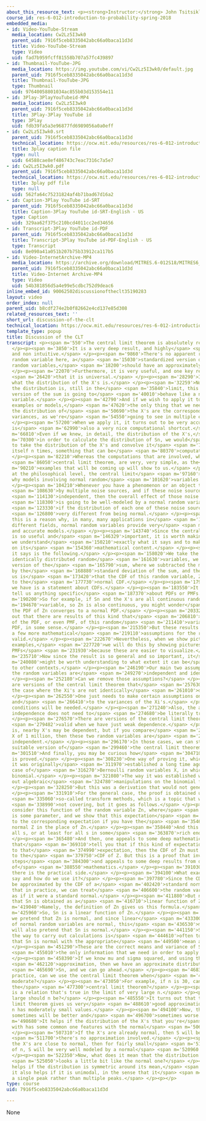 ```yaml
---
about_this_resource_text: <p><strong>Instructor:</strong> John Tsitsiklis</p>
course_id: res-6-012-introduction-to-probability-spring-2018
embedded_media:
- id: Video-YouTube-Stream
  media_location: Cw2Lz5I3wk0
  parent_uid: 7916f5ceb8335042abc66a0baca11d3d
  title: Video-YouTube-Stream
  type: Video
  uid: fad7b959fcff81558b707a57fc439897
- id: Thumbnail-YouTube-JPG
  media_location: https://img.youtube.com/vi/Cw2Lz5I3wk0/default.jpg
  parent_uid: 7916f5ceb8335042abc66a0baca11d3d
  title: Thumbnail-YouTube-JPG
  type: Thumbnail
  uid: 97640058801034ac855b03d153554e11
- id: 3Play-3PlayYouTubeid-MP4
  media_location: Cw2Lz5I3wk0
  parent_uid: 7916f5ceb8335042abc66a0baca11d3d
  title: 3Play-3Play YouTube id
  type: 3Play
  uid: fdb39fa5a3e96877fd6989056a0a0eff
- id: Cw2Lz5I3wk0.srt
  parent_uid: 7916f5ceb8335042abc66a0baca11d3d
  technical_location: https://ocw.mit.edu/resources/res-6-012-introduction-to-probability-spring-2018/part-ii-inference-limit-theorems/discussion-of-the-clt/Cw2Lz5I3wk0.srt
  title: 3play caption file
  type: null
  uid: 64588cae8ef486743c7eac7316c7a5e7
- id: Cw2Lz5I3wk0.pdf
  parent_uid: 7916f5ceb8335042abc66a0baca11d3d
  technical_location: https://ocw.mit.edu/resources/res-6-012-introduction-to-probability-spring-2018/part-ii-inference-limit-theorems/discussion-of-the-clt/Cw2Lz5I3wk0.pdf
  title: 3play pdf file
  type: null
  uid: 562fa64c75231824af4b71bad67d16a2
- id: Caption-3Play YouTube id-SRT
  parent_uid: 7916f5ceb8335042abc66a0baca11d3d
  title: Caption-3Play YouTube id-SRT-English - US
  type: Caption
  uid: 329aa62f375c210bcd4011cc2ed34656
- id: Transcript-3Play YouTube id-PDF
  parent_uid: 7916f5ceb8335042abc66a0baca11d3d
  title: Transcript-3Play YouTube id-PDF-English - US
  type: Transcript
  uid: 8e090a41a051b207b75b33912ca117b5
- id: Video-InternetArchive-MP4
  media_location: https://archive.org/download/MITRES.6-012S18/MITRES6_012S18_L19-03_300k.mp4
  parent_uid: 7916f5ceb8335042abc66a0baca11d3d
  title: Video-Internet Archive-MP4
  type: Video
  uid: 54b381856d5a4e99e5cdbc752d9deac6
inline_embed_id: 90062502discussionoftheclt35190283
layout: video
order_index: null
parent_uid: b8cdf274e2b0f82662e4cd137e85d308
related_resources_text: ''
short_url: discussion-of-the-clt
technical_location: https://ocw.mit.edu/resources/res-6-012-introduction-to-probability-spring-2018/part-ii-inference-limit-theorems/discussion-of-the-clt
template_type: popup
title: Discussion of the CLT
transcript: <p><span m='550'>The central limit theorem is absolutely remarkable.</span>
  </p><p><span m='3850'>It is a very deep result, and highly</span> <span m='7020'>nontrivial
  and non intuitive.</span> </p><p><span m='9860'>There's no apparent reason why this
  random variable here, a</span> <span m='15030'>standardized version of the sum of
  random variables,</span> <span m='18200'>should have an approximately normal distribution.</span>
  </p><p><span m='22070'>Furthermore, it is very useful, and one key reason is</span>
  <span m='26420'>that it is universal.</span> </p><p><span m='28290'>It doesn't matter
  what the distribution of the X's is.</span> </p><p><span m='32259'>No matter what
  the distribution is, still in the</span> <span m='35840'>limit, this standardized
  version of the sum is going to</span> <span m='40010'>behave like a normal random
  variable.</span> </p><p><span m='42790'>And if we wish to apply it to particular
  examples or models,</span> <span m='47620'>the only thing that we need to know about
  the distribution of</span> <span m='50690'>the X's are the corresponding means and
  variances, as we're</span> <span m='54550'>going to see in multiple examples.</span>
  </p><p><span m='57200'>When we apply it, it turns out to be very accurate, and it
  is</span> <span m='62990'>also a very nice computational shortcut.</span> </p><p><span
  m='66810'>Even if we knew, in detail, the distribution of the X's,</span> <span
  m='70300'>in order to calculate the distribution of Sn, we would</span> <span m='74000'>have
  to take the distribution of the X's and convolve it</span> <span m='77230'>with
  itself n times, something that can be</span> <span m='80370'>computationally tedious.</span>
  </p><p><span m='82210'>Whereas the computations that are involved, when we use the</span>
  <span m='86050'>central limit theorem, are very, very simple, as the</span> <span
  m='90210'>examples that will be coming up will show to us.</span> </p><p><span m='93729'>Finally,
  at the philosophical level, the central limit</span> <span m='97160'>theorem justifies
  why models involving normal random</span> <span m='101620'>variables are very natural.</span>
  </p><p><span m='104210'>Whenever you have a phenomenon or an object that's affected</span>
  <span m='108630'>by multiple noise sources, and if these noise sources are</span>
  <span m='114130'>independent, then the overall effect of those noise sources</span>
  <span m='118300'>is going to be well-modeled by a normal random variable, even</span>
  <span m='123330'>if the distribution of each one of these noise sources is</span>
  <span m='126800'>very different from being normal.</span> </p><p><span m='129630'>And
  this is a reason why, in many, many applications in</span> <span m='134290'>many
  different fields, normal random variables provide very</span> <span m='139340'>useful
  and accurate models.</span> </p><p><span m='143740'>Since the central limit theorem
  is so useful and</span> <span m='146329'>important, it is worth making sure that
  we understand</span> <span m='150210'>exactly what it says and to make a few comments
  on its</span> <span m='154360'>mathematical content.</span> </p><p><span m='156329'>What
  it says is the following.</span> </p><p><span m='158020'>We take the sum of independent
  identically distributed random</span> <span m='161630'>variables, we form this standardized
  version of the</span> <span m='165790'>sum, where we subtracted the mean and divide
  by the</span> <span m='168880'>standard deviation of the sum, and then what it tells
  us is</span> <span m='173420'>that the CDF of this random variable, Zn, converges
  to the</span> <span m='177730'>normal CDF.</span> </p><p><span m='179329'>So what
  we have is a statement about CDFs.</span> </p><p><span m='183550'>It does not yet
  tell us anything specific</span> <span m='187370'>about PDFs or PMFs.</span> </p><p><span
  m='190200'>So for example, if Sn and the X's are all continuous random</span> <span
  m='194670'>variable, so Zn is also continuous, you might wonder</span> <span m='198300'>whether
  the PDF of Zn converges to a normal PDF.</span> </p><p><span m='203320'>It turns
  out that there are results of this kind that</span> <span m='206810'>assert convergence
  of the PDF, or even PMF, of this random</span> <span m='211410'>variable to a normal
  PDF, in some sense.</span> </p><p><span m='215350'>But these results generally need
  a few more mathematical</span> <span m='219110'>assumptions for the results to be
  valid.</span> </p><p><span m='222670'>Nevertheless, when we show pictures of various
  examples,</span> <span m='227720'>we will do this by showing pictures of PDFs and
  PMFs</span> <span m='231930'>because these are easier to visualize.</span> </p><p><span
  m='235710'>Now since the result is so general and so important, it</span> <span
  m='240080'>might be worth understanding to what extent it can be</span> <span m='243400'>generalized
  to other contexts.</span> </p><p><span m='246190'>Our main two assumptions are that
  the random variables are</span> <span m='249270'>independent and identically distributed.</span>
  </p><p><span m='252180'>Can we remove those assumptions?</span> </p><p><span m='254470'>There
  are versions of the central limit theorem that</span> <span m='257630'>apply to
  the case where the Xi's are not identically</span> <span m='261010'>distributed.</span>
  </p><p><span m='262550'>One just needs to make certain assumptions on the means
  and</span> <span m='266410'>to the variances of the Xi's.</span> </p><p><span m='268910'>Some
  conditions will be needed.</span> </p><p><span m='271240'>Also, the assumption of
  independence does not need to</span> <span m='274680'>be literally true.</span>
  </p><p><span m='276570'>There are versions of the central limit theorem that are</span>
  <span m='279482'>valid when we have just weak dependence.</span> </p><p><span m='283480'>That
  is, nearby X's may be dependent, but if you compare</span> <span m='288920'>X5 with
  X of 1 million, then these two random variables are</span> <span m='294420'>essentially
  independent.</span> </p><p><span m='296170'>In those cases, we can still apply a
  suitable version of</span> <span m='299460'>the central limit theorem.</span> </p><p><span
  m='301510'>And finally, you may be curious how</span> <span m='304710'>this result
  is proved.</span> </p><p><span m='308230'>One way of proving it, which is the way
  it was originally</span> <span m='311970'>established a long time ago, for the special
  case of</span> <span m='316270'>Bernoulli random variables X, in which case S is
  binomial.</span> </p><p><span m='321080'>The way it was established was by carrying
  out algebraic</span> <span m='324780'>manipulations on the binomial formulas.</span>
  </p><p><span m='328250'>But this was a derivation that would not generalize.</span>
  </p><p><span m='331910'>For the general case, the proof is obtained using</span>
  <span m='335060'>so-called transform methods, which is a topic that we're</span>
  <span m='338990'>not covering, but it goes as follows.</span> </p><p><span m='342730'>We
  consider this function of the random variable Zn, where</span> <span m='347415'>s
  is some parameter, and we show that this expectation</span> <span m='351150'>converges
  to the corresponding expectation if you have the</span> <span m='354620'>standard
  normal Z in the place of Zn.</span> </p><p><span m='358440'>And this is true for
  all s, or at least for all s in some</span> <span m='363870'>rich enough set.</span>
  </p><p><span m='365480'>And then, one appeals to some deep mathematical results
  that</span> <span m='369310'>tell you that if this kind of expectation converges
  to that</span> <span m='374990'>expectation, then the CDF of Zn must also converge
  to the</span> <span m='379750'>CDF of Z. But this is a proof that involves various
  steps</span> <span m='384300'>and appeals to some deep results from other fields
  of</span> <span m='388550'>mathematics.</span> </p><p><span m='391030'>And finally,
  there is the practical side.</span> </p><p><span m='394100'>What exactly does it
  say and how do we use it?</span> </p><p><span m='397780'>Since the CDF of Zn can
  be approximated by the CDF of a</span> <span m='402420'>standard normal, this means
  that in practice, we can treat</span> <span m='406600'>the random variable Zn just
  as if it were a standard normal.</span> </p><p><span m='411880'>But now, we notice
  that Sn is obtained as a</span> <span m='416710'>linear function of Zn.</span> </p><p><span
  m='419040'>Namely, the definition of Zn gives us this formula.</span> </p><p><span
  m='425960'>So, Sn is a linear function of Zn.</span> </p><p><span m='429160'>If
  we pretend that Zn is normal, and since linear</span> <span m='433300'>functions
  of normal random variables are normal, this</span> <span m='436530'>means that we
  will also pretend that Sn is normal.</span> </p><p><span m='441150'>So in practice,
  the way to carry out calculations is</span> <span m='444610'>often to just pretend
  that Sn is normal with the appropriate</span> <span m='449500'>mean and variance.</span>
  </p><p><span m='451290'>These are the correct means and variance of Sn, and that's</span>
  <span m='455010'>the only information that we need in order to apply it.</span>
  </p><p><span m='458390'>If we know mu and sigma squared, and using the normal</span>
  <span m='462120'>approximation, then we have an approximate distribution for</span>
  <span m='465690'>Sn, and we can go ahead.</span> </p><p><span m='468350'>Now in
  practice, can we use the central limit theorem when</span> <span m='472040'>n is
  moderate?</span> </p><p><span m='473050'>For example, if n is 30, can you apply
  the</span> <span m='477300'>central limit theorem?</span> </p><p><span m='479000'>This
  is a relation that's true in the limit of very large n.</span> </p><p><span m='483220'>How
  large should n be?</span> </p><p><span m='485550'>It turns out that the central
  limit theorem gives us very</span> <span m='488610'>good approximations even when
  n has moderately small values.</span> </p><p><span m='494100'>Now, these approximations
  sometimes will be better and</span> <span m='496700'>sometimes worse.</span> </p><p><span
  m='498680'>It helps if the distribution of the X's that you're</span> <span m='501560'>starting
  with has some common one features with the normal</span> <span m='506170'>distribution.</span>
  </p><p><span m='507310'>If the X's are already normal, then S will be normal and</span>
  <span m='511700'>there's no approximation involved.</span> </p><p><span m='513360'>If
  the X's are close to normal, then for fairly small</span> <span m='517000'>values
  of n, S will be very well modeled by a normal</span> <span m='520960'>random variable.</span>
  </p><p><span m='522350'>Now, what does it mean that the distribution of the X's</span>
  <span m='525050'>looks a little bit like the normal one?</span> </p><p><span m='527960'>It
  helps if the distribution is symmetric around its mean,</span> <span m='531750'>and
  it also helps if it is unimodal, in the sense that it</span> <span m='535910'>has
  a single peak rather than multiple peaks.</span> </p><p></p>
type: course
uid: 7916f5ceb8335042abc66a0baca11d3d

---
```

None